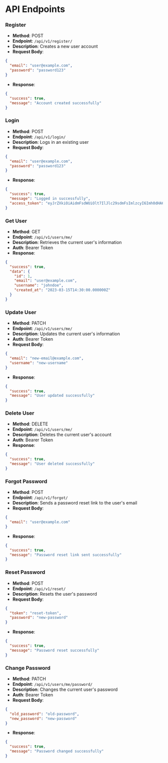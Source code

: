 API Endpoints
============

### Register

* **Method**: POST
* **Endpoint**: `/api/v1/register/`
* **Description**: Creates a new user account
* **Request Body**:
```json
{
  "email": "user@example.com",
  "password": "password123"
}
```

* **Response**:
```json
{
  "success": true,
  "message": "Account created successfully"
}
```

### Login

* **Method**: POST
* **Endpoint**: `/api/v1/login/`
* **Description**: Logs in an existing user
* **Request Body**:

```json
{
  "email": "user@example.com",
  "password": "password123"
}
```

* **Response**:

```json
{
  "success": true,
  "message": "Logged in successfully",
  "access_token": "eyJrZXkiOiAidmFsdWUiOlt7IlJlc29sdmFsImlzcyI6Imh0dHA6Ly9zdGF0aWMuY29tL3F1ZXN0aW9ucyIsInVzZXJfaWQiOiAifQ=="
}
```

### Get User

* **Method**: GET
* **Endpoint**: `/api/v1/users/me/`
* **Description**: Retrieves the current user's information
* **Auth**: Bearer Token
* **Response**:

```json
{
  "success": true,
  "data": {
    "id": 1,
    "email": "user@example.com",
    "username": "johndoe",
    "created_at": "2023-03-15T14:30:00.000000Z"
  }
}
```
### Update User

* **Method**: PATCH
* **Endpoint**: `/api/v1/users/me/`
* **Description**: Updates the current user's information
* **Auth**: Bearer Token
* **Request Body**:
```json
{
  "email": "new-email@example.com",
  "username": "new-username"
}
```
* **Response**:
```json
{
  "success": true,
  "message": "User updated successfully"
}
```
### Delete User

* **Method**: DELETE
* **Endpoint**: `/api/v1/users/me/`
* **Description**: Deletes the current user's account
* **Auth**: Bearer Token
* **Response**:
```json
{
  "success": true,
  "message": "User deleted successfully"
}
```
### Forgot Password

* **Method**: POST
* **Endpoint**: `/api/v1/forgot/`
* **Description**: Sends a password reset link to the user's email
* **Request Body**:
```json
{
  "email": "user@example.com"
}
```
* **Response**:
```json
{
  "success": true,
  "message": "Password reset link sent successfully"
}
```
### Reset Password

* **Method**: POST
* **Endpoint**: `/api/v1/reset/`
* **Description**: Resets the user's password
* **Request Body**:
```json
{
  "token": "reset-token",
  "password": "new-password"
}
```
* **Response**:
```json
{
  "success": true,
  "message": "Password reset successfully"
}
```
### Change Password

* **Method**: PATCH
* **Endpoint**: `/api/v1/users/me/password/`
* **Description**: Changes the current user's password
* **Auth**: Bearer Token
* **Request Body**:
```json
{
  "old_password": "old-password",
  "new_password": "new-password"
}
```
* **Response**:
```json
{
  "success": true,
  "message": "Password changed successfully"
}
```